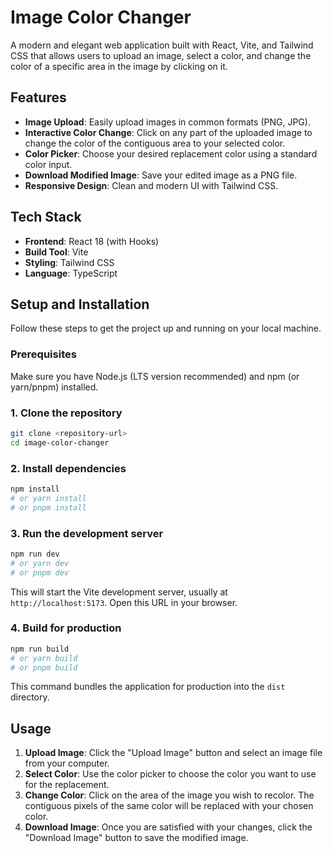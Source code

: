 # Image Color Changer

A modern and elegant web application built with React, Vite, and Tailwind CSS that allows users to upload an image, select a color, and change the color of a specific area in the image by clicking on it.

## Features

*   **Image Upload**: Easily upload images in common formats (PNG, JPG).
*   **Interactive Color Change**: Click on any part of the uploaded image to change the color of the contiguous area to your selected color.
*   **Color Picker**: Choose your desired replacement color using a standard color input.
*   **Download Modified Image**: Save your edited image as a PNG file.
*   **Responsive Design**: Clean and modern UI with Tailwind CSS.

## Tech Stack

*   **Frontend**: React 18 (with Hooks)
*   **Build Tool**: Vite
*   **Styling**: Tailwind CSS
*   **Language**: TypeScript

## Setup and Installation

Follow these steps to get the project up and running on your local machine.

### Prerequisites

Make sure you have Node.js (LTS version recommended) and npm (or yarn/pnpm) installed.

### 1. Clone the repository

```bash
git clone <repository-url>
cd image-color-changer
```

### 2. Install dependencies

```bash
npm install
# or yarn install
# or pnpm install
```

### 3. Run the development server

```bash
npm run dev
# or yarn dev
# or pnpm dev
```

This will start the Vite development server, usually at `http://localhost:5173`. Open this URL in your browser.

### 4. Build for production

```bash
npm run build
# or yarn build
# or pnpm build
```

This command bundles the application for production into the `dist` directory.

## Usage

1.  **Upload Image**: Click the "Upload Image" button and select an image file from your computer.
2.  **Select Color**: Use the color picker to choose the color you want to use for the replacement.
3.  **Change Color**: Click on the area of the image you wish to recolor. The contiguous pixels of the same color will be replaced with your chosen color.
4.  **Download Image**: Once you are satisfied with your changes, click the "Download Image" button to save the modified image.